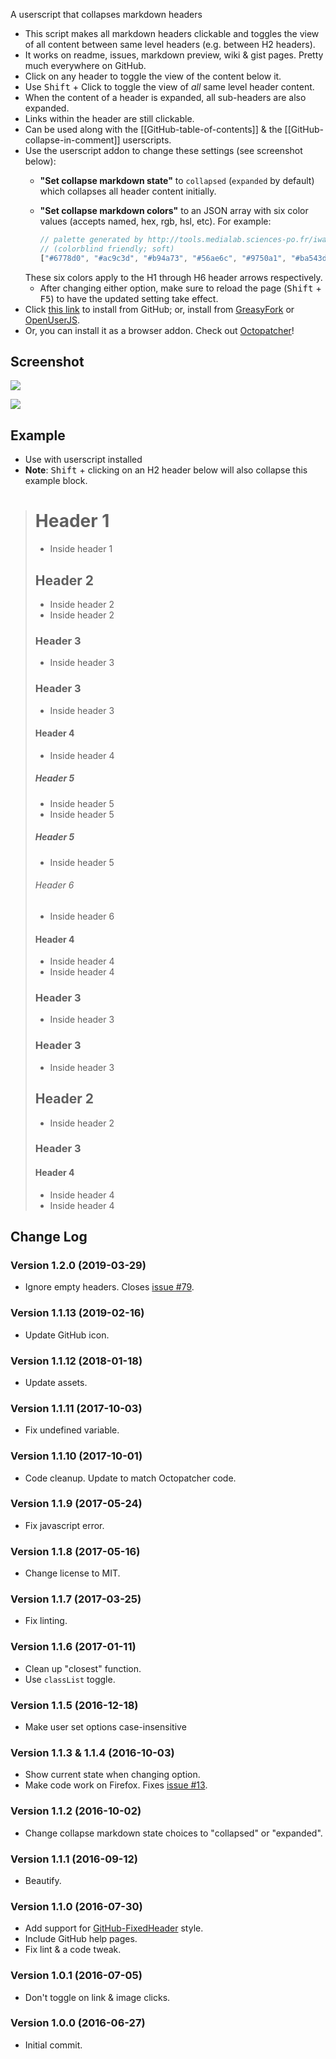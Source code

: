 A userscript that collapses markdown headers

* This script makes all markdown headers clickable and toggles the view of all content between same level headers (e.g. between H2 headers).
* It works on readme, issues, markdown preview, wiki & gist pages. Pretty much everywhere on GitHub.
* Click on any header to toggle the view of the content below it.
* Use <kbd>Shift</kbd> + Click to toggle the view of *all* same level header content.
* When the content of a header is expanded, all sub-headers are also expanded.
* Links within the header are still clickable.
* Can be used along with the [[GitHub-table-of-contents]] & the [[GitHub-collapse-in-comment]] userscripts.
* Use the userscript addon to change these settings (see screenshot below):
  * **"Set collapse markdown state"** to `collapsed` (`expanded` by default) which collapses all header content initially.
  * **"Set collapse markdown colors"** to an JSON array with six color values (accepts named, hex, rgb, hsl, etc). For example:

     ```js
     // palette generated by http://tools.medialab.sciences-po.fr/iwanthue/
     // (colorblind friendly; soft)
     ["#6778d0", "#ac9c3d", "#b94a73", "#56ae6c", "#9750a1", "#ba543d"]
     ```
   These six colors apply to the H1 through H6 header arrows respectively.
   * After changing either option, make sure to reload the page (<kbd>Shift</kbd> + <kbd>F5</kbd>) to have the updated setting take effect.
* Click [this link](https://raw.githubusercontent.com/Mottie/GitHub-userscripts/master/github-collapse-markdown.user.js) to install from GitHub; or, install from [GreasyFork](https://greasyfork.org/en/scripts/20974-github-collapse-markdown) or [OpenUserJS](https://openuserjs.org/scripts/Mottie/GitHub_Collapse_Markdown).
* Or, you can install it as a browser addon. Check out [Octopatcher](https://github.com/Mottie/Octopatcher)!

## Screenshot

![](https://raw.githubusercontent.com/Mottie/GitHub-userscripts/master/images/github-collapse-markdown-settings.png)

![](https://raw.githubusercontent.com/Mottie/GitHub-userscripts/master/images/github-collapse-markdown.gif)

## Example

* Use with userscript installed
* **Note**: <kbd>Shift</kbd> + clicking on an H2 header below will also collapse this example block.

> # Header 1
>
> * Inside header 1
>
> ## Header 2
>
> * Inside header 2
> * Inside header 2
>
> ### Header 3
>
> * Inside header 3
>
> ### Header 3
>
> * Inside header 3
>
> #### Header 4
>
> * Inside header 4
>
> ##### Header 5
>
> * Inside header 5
> * Inside header 5
>
> ##### Header 5
>
> * Inside header 5
>
> ###### Header 6
>
> * Inside header 6
>
> #### Header 4
>
> * Inside header 4
> * Inside header 4
>
> ### Header 3
>
> * Inside header 3
>
> ### Header 3
>
> * Inside header 3
>
> ## Header 2
>
> * Inside header 2
>
> ### Header 3
>
> #### Header 4
>
> * Inside header 4
> * Inside header 4

## Change Log

### Version 1.2.0 (2019-03-29)

* Ignore empty headers. Closes [issue #79](https://github.com/Mottie/GitHub-userscripts/issues/79).

### Version 1.1.13 (2019-02-16)

* Update GitHub icon.

### Version 1.1.12 (2018-01-18)

* Update assets.

### Version 1.1.11 (2017-10-03)

* Fix undefined variable.

### Version 1.1.10 (2017-10-01)

* Code cleanup. Update to match Octopatcher code.

### Version 1.1.9 (2017-05-24)

* Fix javascript error.

### Version 1.1.8 (2017-05-16)

* Change license to MIT.

### Version 1.1.7 (2017-03-25)

* Fix linting.

### Version 1.1.6 (2017-01-11)

* Clean up "closest" function.
* Use `classList` toggle.

### Version 1.1.5 (2016-12-18)

* Make user set options case-insensitive

### Version 1.1.3 & 1.1.4 (2016-10-03)

* Show current state when changing option.
* Make code work on Firefox. Fixes [issue #13](https://github.com/Mottie/GitHub-userscripts/issues/13).

### Version 1.1.2 (2016-10-02)

* Change collapse markdown state choices to "collapsed" or "expanded".

### Version 1.1.1 (2016-09-12)

* Beautify.

### Version 1.1.0 (2016-07-30)

* Add support for [GitHub-FixedHeader](https://github.com/StylishThemes/GitHub-FixedHeader) style.
* Include GitHub help pages.
* Fix lint & a code tweak.

### Version 1.0.1 (2016-07-05)

* Don't toggle on link & image clicks.

### Version 1.0.0 (2016-06-27)

* Initial commit.
